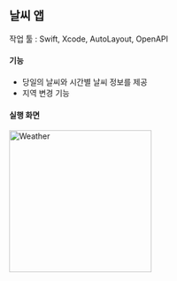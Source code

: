 ## 날씨 앱
작업 툴 : Swift, Xcode, AutoLayout, OpenAPI
#### 기능
* 당일의 날씨와 시간별 날씨 정보를 제공
* 지역 변경 기능
#### 실행 화면
<img width="257" alt="Weather" src="https://github.com/shimdy1013/BoxOffice/assets/79740101/39b3ed88-4b08-4b2e-8082-21a34223f16c">
